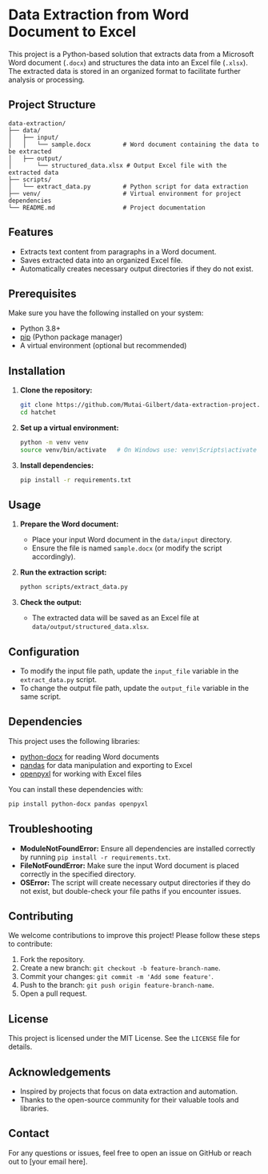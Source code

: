 
# Data Extraction from Word Document to Excel

This project is a Python-based solution that extracts data from a Microsoft Word document (`.docx`) and structures the data into an Excel file (`.xlsx`). The extracted data is stored in an organized format to facilitate further analysis or processing.

## Project Structure

```
data-extraction/
├── data/
│   ├── input/
│   │   └── sample.docx         # Word document containing the data to be extracted
│   ├── output/
│       └── structured_data.xlsx # Output Excel file with the extracted data
├── scripts/
│   └── extract_data.py         # Python script for data extraction
├── venv/                       # Virtual environment for project dependencies
└── README.md                   # Project documentation
```

## Features

- Extracts text content from paragraphs in a Word document.
- Saves extracted data into an organized Excel file.
- Automatically creates necessary output directories if they do not exist.

## Prerequisites

Make sure you have the following installed on your system:

- Python 3.8+
- [pip](https://pip.pypa.io/en/stable/installation/) (Python package manager)
- A virtual environment (optional but recommended)

## Installation

1. **Clone the repository:**
   ```bash
   git clone https://github.com/Mutai-Gilbert/data-extraction-project.git
   cd hatchet
   ```

2. **Set up a virtual environment:**
   ```bash
   python -m venv venv
   source venv/bin/activate   # On Windows use: venv\Scripts\activate
   ```

3. **Install dependencies:**
   ```bash
   pip install -r requirements.txt
   ```

## Usage

1. **Prepare the Word document:**
   - Place your input Word document in the `data/input` directory.
   - Ensure the file is named `sample.docx` (or modify the script accordingly).

2. **Run the extraction script:**
   ```bash
   python scripts/extract_data.py
   ```

3. **Check the output:**
   - The extracted data will be saved as an Excel file at `data/output/structured_data.xlsx`.

## Configuration

- To modify the input file path, update the `input_file` variable in the `extract_data.py` script.
- To change the output file path, update the `output_file` variable in the same script.

## Dependencies

This project uses the following libraries:
- [python-docx](https://python-docx.readthedocs.io/en/latest/) for reading Word documents
- [pandas](https://pandas.pydata.org/) for data manipulation and exporting to Excel
- [openpyxl](https://openpyxl.readthedocs.io/en/stable/) for working with Excel files

You can install these dependencies with:
```bash
pip install python-docx pandas openpyxl
```

## Troubleshooting

- **ModuleNotFoundError:** Ensure all dependencies are installed correctly by running `pip install -r requirements.txt`.
- **FileNotFoundError:** Make sure the input Word document is placed correctly in the specified directory.
- **OSError:** The script will create necessary output directories if they do not exist, but double-check your file paths if you encounter issues.

## Contributing

We welcome contributions to improve this project! Please follow these steps to contribute:

1. Fork the repository.
2. Create a new branch: `git checkout -b feature-branch-name`.
3. Commit your changes: `git commit -m 'Add some feature'`.
4. Push to the branch: `git push origin feature-branch-name`.
5. Open a pull request.

## License

This project is licensed under the MIT License. See the `LICENSE` file for details.

## Acknowledgements

- Inspired by projects that focus on data extraction and automation.
- Thanks to the open-source community for their valuable tools and libraries.

## Contact

For any questions or issues, feel free to open an issue on GitHub or reach out to [your email here].
